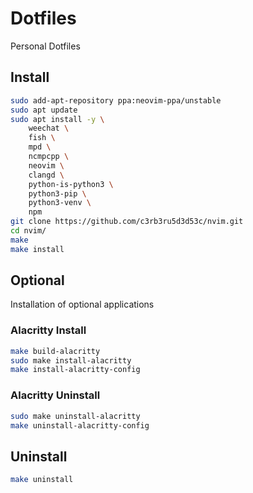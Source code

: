 # Dotfiles

Personal Dotfiles

## Install

```bash
sudo add-apt-repository ppa:neovim-ppa/unstable
sudo apt update
sudo apt install -y \
    weechat \
    fish \
    mpd \
    ncmpcpp \
    neovim \
    clangd \
    python-is-python3 \
    python3-pip \
    python3-venv \
    npm
git clone https://github.com/c3rb3ru5d3d53c/nvim.git
cd nvim/
make
make install
```

## Optional

Installation of optional applications

### Alacritty Install

```bash
make build-alacritty
sudo make install-alacritty
make install-alacritty-config
```

### Alacritty Uninstall
```bash
sudo make uninstall-alacritty
make uninstall-alacritty-config
```

## Uninstall
```bash
make uninstall
```

